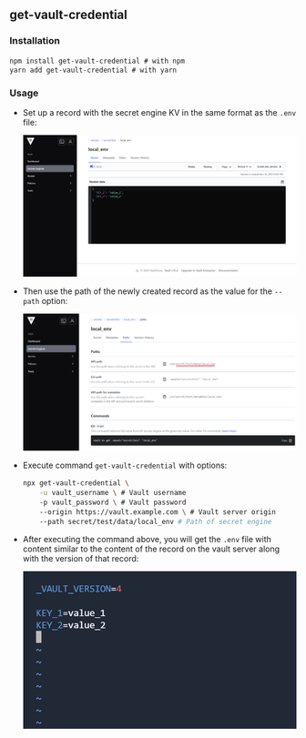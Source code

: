 ## get-vault-credential

### Installation

```shell
npm install get-vault-credential # with npm
yarn add get-vault-credential # with yarn
```

### Usage

-   Set up a record with the secret engine KV in the same format as the `.env` file:

    ![Instruction 1](https://raw.githubusercontent.com/OhmidasVN/get-vault-credential/main/doc/images/instruction_1.png)

-   Then use the path of the newly created record as the value for the `--path` option:

    ![Instruction 2](https://raw.githubusercontent.com/OhmidasVN/get-vault-credential/main/doc/images/instruction_2.png)

-   Execute command `get-vault-credential` with options:

    ```bash
    npx get-vault-credential \
        -u vault_username \ # Vault username
        -p vault_password \ # Vault password
        --origin https://vault.example.com \ # Vault server origin
        --path secret/test/data/local_env # Path of secret engine
    ```

-   After executing the command above, you will get the `.env` file with content similar to the content of the record on the vault server along with the version of that record:

    ![Instruction 3](https://raw.githubusercontent.com/OhmidasVN/get-vault-credential/main/doc/images/instruction_3.png)
